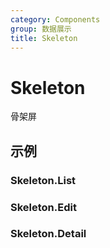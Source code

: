 ```yaml
---
category: Components
group: 数据展示
title: Skeleton
---
```


# Skeleton

骨架屏

## 示例

### Skeleton.List

<code src="./demos/List/index.jsx"></code>

### Skeleton.Edit

<code src="./demos/Edit/index.jsx"></code>

### Skeleton.Detail

<code src="./demos/Detail/index.jsx"></code>
